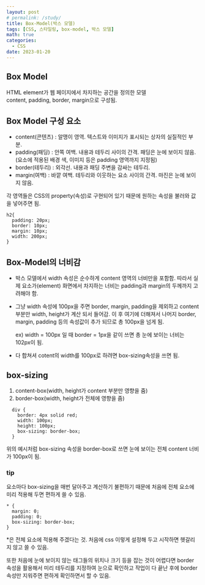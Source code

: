 ```yaml
---
layout: post
# permalink: /study/
title: Box-Model(박스 모델)
tags: [CSS, 스타일링, box-model, 박스 모델]
math: true
categories:
  - CSS
date: 2023-01-20
---
```


## Box Model

HTML element가 웹 페이지에서 차지하는 공간을 정의한 모델  
content, padding, border, margin으로 구성됨.

## Box Model 구성 요소

- content(콘텐츠) : 알맹이 영역. 텍스트와 이미지가 표시되는 상자의 실질적인 부분.
- padding(패딩) : 안쪽 여백. 내용과 테두리 사이의 간격. 패딩은 눈에 보이지 않음.(요소에 적용된 배경 색, 이미지 등은 padding 영역까지 지정됨)
- border(테두리) : 외각선. 내용과 패딩 주변을 감싸는 테두리.
- margin(여백) : 바깥 여백. 테두리와 이웃하는 요소 사이의 간격. 마진은 눈에 보이지 않음.

각 영역들은 CSS의 property(속성)로 구현되어 있기 때문에 원하는 속성을 불러와 값을 넣어주면 됨.

```
h2{
  padding: 20px;
  border: 10px;
  margin: 10px;
  width: 200px;
}
```

## Box-Model의 너비감

- 박스 모델에서 width 속성은 순수하게 content 영역의 너비만을 포함함. 따라서 실제 요소가(element) 화면에서 차지하는 너비는 padding과 margin의 두께까지 고려해야 함.

- 그냥 width 속성에 100px을 주면 border, margin, padding을 제외하고 content 부분만 width, height가 계산 되서 들어감. 이 후 여기에 더해져서 나머지 border, margin, padding 등의 속성값이 추가 되므로 총 100px을 넘게 됨.

  ex) width = 100px 일 때 border = 1px을 같이 쓰면 총 눈에 보이는 너비는 102px이 됨.

- 다 합쳐셔 cotent의 width를 100px로 하려면 box-sizing속성을 쓰면 됨.

## box-sizing

1. content-box(width, height가 content 부분만 영향을 줌)
2. border-box(width, height가 전체에 영향을 줌)

```
  div {
    border: 4px solid red;
    width: 100px;
    height: 100px;
    box-sizing: border-box;
  }
```

위의 예시처럼 box-sizing 속성을 border-box로 쓰면 눈에 보이는 전체 content 너비가 100px이 됨.

### tip

요소마다 box-sizing을 매번 달아주고 계산하기 불편하기 때문에 처음에 전체 요소에 미리 적용해 두면 편하게 쓸 수 있음.

```
* {
  margin: 0;
  padding: 0;
  box-sizing: border-box;
}
```

\*은 전체 요소에 적용해 주겠다는 것. 처음에 css 이렇게 설정해 두고 시작하면 헷갈리지 않고 쓸 수 있음.

또한 처음에 눈에 보이지 않는 태그들의 위치나 크기 등을 잡는 것이 어렵다면 border 속성을 활용해서 미리 테두리를 지정하여 눈으로 확인하고 작업이 다 끝난 후에 border 속성만 지워주면 편하게 확인하면서 할 수 있음.
